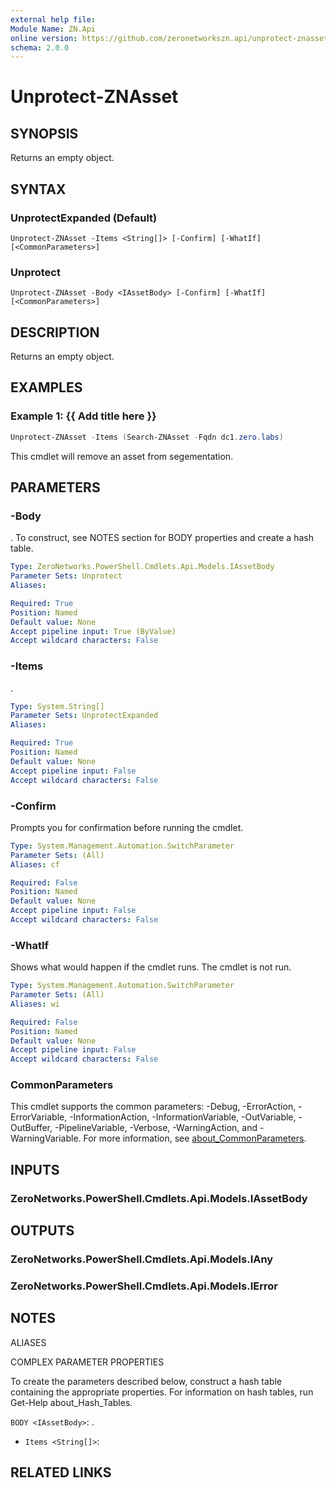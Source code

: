```yaml
---
external help file:
Module Name: ZN.Api
online version: https://github.com/zeronetworkszn.api/unprotect-znasset
schema: 2.0.0
---
```


# Unprotect-ZNAsset

## SYNOPSIS
Returns an empty object.

## SYNTAX

### UnprotectExpanded (Default)
```
Unprotect-ZNAsset -Items <String[]> [-Confirm] [-WhatIf] [<CommonParameters>]
```

### Unprotect
```
Unprotect-ZNAsset -Body <IAssetBody> [-Confirm] [-WhatIf] [<CommonParameters>]
```

## DESCRIPTION
Returns an empty object.

## EXAMPLES

### Example 1: {{ Add title here }}
```powershell
Unprotect-ZNAsset -Items (Search-ZNAsset -Fqdn dc1.zero.labs)
```

This cmdlet will remove an asset from segementation.

## PARAMETERS

### -Body
.
To construct, see NOTES section for BODY properties and create a hash table.

```yaml
Type: ZeroNetworks.PowerShell.Cmdlets.Api.Models.IAssetBody
Parameter Sets: Unprotect
Aliases:

Required: True
Position: Named
Default value: None
Accept pipeline input: True (ByValue)
Accept wildcard characters: False
```

### -Items
.

```yaml
Type: System.String[]
Parameter Sets: UnprotectExpanded
Aliases:

Required: True
Position: Named
Default value: None
Accept pipeline input: False
Accept wildcard characters: False
```

### -Confirm
Prompts you for confirmation before running the cmdlet.

```yaml
Type: System.Management.Automation.SwitchParameter
Parameter Sets: (All)
Aliases: cf

Required: False
Position: Named
Default value: None
Accept pipeline input: False
Accept wildcard characters: False
```

### -WhatIf
Shows what would happen if the cmdlet runs.
The cmdlet is not run.

```yaml
Type: System.Management.Automation.SwitchParameter
Parameter Sets: (All)
Aliases: wi

Required: False
Position: Named
Default value: None
Accept pipeline input: False
Accept wildcard characters: False
```

### CommonParameters
This cmdlet supports the common parameters: -Debug, -ErrorAction, -ErrorVariable, -InformationAction, -InformationVariable, -OutVariable, -OutBuffer, -PipelineVariable, -Verbose, -WarningAction, and -WarningVariable. For more information, see [about_CommonParameters](http://go.microsoft.com/fwlink/?LinkID=113216).

## INPUTS

### ZeroNetworks.PowerShell.Cmdlets.Api.Models.IAssetBody

## OUTPUTS

### ZeroNetworks.PowerShell.Cmdlets.Api.Models.IAny

### ZeroNetworks.PowerShell.Cmdlets.Api.Models.IError

## NOTES

ALIASES

COMPLEX PARAMETER PROPERTIES

To create the parameters described below, construct a hash table containing the appropriate properties. For information on hash tables, run Get-Help about_Hash_Tables.


`BODY <IAssetBody>`: .
  - `Items <String[]>`: 

## RELATED LINKS

